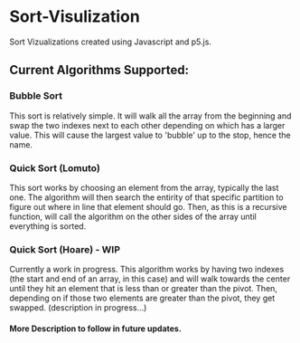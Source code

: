 # Sort-Visulization

Sort Vizualizations created using Javascript and p5.js.

## Current Algorithms Supported:

### Bubble Sort

This sort is relatively simple. It will walk all the array from the beginning and swap the two indexes next to each other depending on which has a larger value. This will cause the largest value to 'bubble' up to the stop, hence the name.

### Quick Sort (Lomuto)

This sort works by choosing an element from the array, typically the last one. The algorithm will then search the entirity of that specific partition to figure out where in line that element should go. Then, as this is a recursive function, will call the algorithm on the other sides of the array until everything is sorted.

### Quick Sort (Hoare) - WIP

Currently a work in progress. This algorithm works by having two indexes (the start and end of an array, in this case) and will walk towards the center until they hit an element that is less than or greater than the pivot. Then, depending on if those two elements are greater than the pivot, they get swapped. (description in progress...)

#### More Description to follow in future updates.
